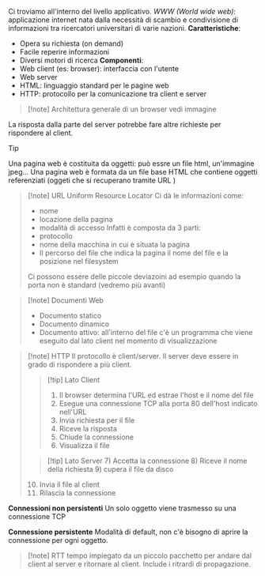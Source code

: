 Ci troviamo all'interno del livello applicativo.
*WWW (World wide web)*: applicazione internet nata dalla necessità di scambio e condivisione di informazioni tra ricercatori universitari di varie nazioni.
**Caratteristiche**:
- Opera su richiesta (on demand)
- Facile reperire informazioni
- Diversi motori di ricerca
**Componenti**:
 - Web client (es: browser): interfaccia con l'utente
 - Web server
 - HTML: linguaggio standard per le pagine web
 - HTTP: protocollo per la comunicazione tra client e server
 >[!note] Architettura generale di un browser
 >vedi immagine
 
 La risposta dalla parte del server potrebbe fare altre richieste per rispondere al client.
>[!tip]
>Una pagina web è costituita da oggetti: può essre un file html, un'immagine jpeg...
>Una pagina web è formata da un file base HTML che contiene oggetti referenziati (oggeti che si recuperano tramite URL )

>[!note] URL Uniform Resource Locator
>Ci dà le informazioni come:
>- nome
>- locazione della pagina
>- modalità di accesso
>Infatti è composta da 3 parti:
>- protocollo
>- nome della macchina in cui è situata la pagina
>- Il percorso del file che indica la pagina il nome del file e la posizione nel filesystem
>
>Ci possono essere delle piccole deviazoini ad esempio quando la porta non è standard (vedremo più avanti)


 >[!note] Documenti Web
 >- Documento statico
 >- Documento dinamico
 >- Documento attivo: all'interno del file c'è un programma che viene eseguito dal lato client nel momento di visualizzazione
 
 >[!note] HTTP 
 >Il protocollo è client/server. Il server deve essere in grado di rispondere a più client.
 >>[!tip] Lato Client
 >>1) Il browser determina l'URL ed estrae l'host e il nome del file 
 >>2) Esegue una connessione TCP alla porta 80 dell'host indicato nell'URL
 >>3) Invia richiesta per il file
 >>4) Riceve la risposta
 >>5) Chiude la connessione
 >>6) Visualizza il file
 >
 >
 >
 >>[!tip]  Lato Server
 >>7) Accetta la connessione
 >>8) Riceve il nome della richiesta
>>9) cupera il file da disco
 >10)  Invia il file al client
 >11)  Rilascia la connessione
 
 **Connessioni non persistenti**
	 Un solo oggetto viene trasmesso su una connessione TCP

 **Connessione persistente** 
	 Modalità di default, non c'è bisogno di aprire la connessione per ogni oggetto.

>[!note] RTT
>tempo impiegato da un piccolo pacchetto per andare dal client al server e ritornare al client. Include i ritrardi di propagazione.

 